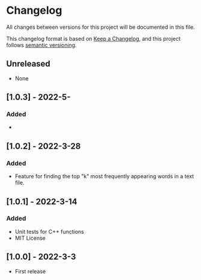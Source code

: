 # Changelog

All changes between versions for this project will be documented in this file.

This changelog format is based on [Keep a Changelog](https://keepachangelog.com/en/1.0.0/), and
this project follows [semantic versioning](https://semver.org/).

## Unreleased

- None

## [1.0.3] - 2022-5-
### Added

- 

## [1.0.2] - 2022-3-28
### Added

- Feature for finding the top "k" most frequently appearing words in a text file.

## [1.0.1] - 2022-3-14
### Added

- Unit tests for C++ functions
- MIT License

## [1.0.0] - 2022-3-3

- First release

